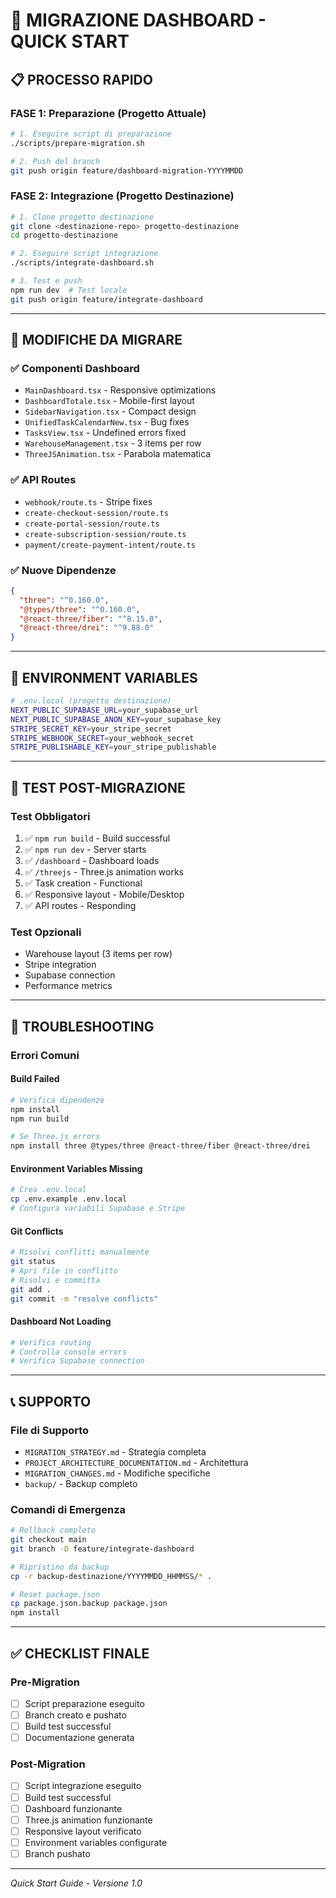 # 🚀 MIGRAZIONE DASHBOARD - QUICK START

## 📋 PROCESSO RAPIDO

### **FASE 1: Preparazione (Progetto Attuale)**
```bash
# 1. Eseguire script di preparazione
./scripts/prepare-migration.sh

# 2. Push del branch
git push origin feature/dashboard-migration-YYYYMMDD
```

### **FASE 2: Integrazione (Progetto Destinazione)**
```bash
# 1. Clone progetto destinazione
git clone <destinazione-repo> progetto-destinazione
cd progetto-destinazione

# 2. Eseguire script integrazione
./scripts/integrate-dashboard.sh

# 3. Test e push
npm run dev  # Test locale
git push origin feature/integrate-dashboard
```

---

## 🎯 MODIFICHE DA MIGRARE

### **✅ Componenti Dashboard**
- `MainDashboard.tsx` - Responsive optimizations
- `DashboardTotale.tsx` - Mobile-first layout
- `SidebarNavigation.tsx` - Compact design
- `UnifiedTaskCalendarNew.tsx` - Bug fixes
- `TasksView.tsx` - Undefined errors fixed
- `WarehouseManagement.tsx` - 3 items per row
- `ThreeJSAnimation.tsx` - Parabola matematica

### **✅ API Routes**
- `webhook/route.ts` - Stripe fixes
- `create-checkout-session/route.ts`
- `create-portal-session/route.ts`
- `create-subscription-session/route.ts`
- `payment/create-payment-intent/route.ts`

### **✅ Nuove Dipendenze**
```json
{
  "three": "^0.160.0",
  "@types/three": "^0.160.0",
  "@react-three/fiber": "^8.15.0",
  "@react-three/drei": "^9.88.0"
}
```

---

## 🔧 ENVIRONMENT VARIABLES

```bash
# .env.local (progetto destinazione)
NEXT_PUBLIC_SUPABASE_URL=your_supabase_url
NEXT_PUBLIC_SUPABASE_ANON_KEY=your_supabase_key
STRIPE_SECRET_KEY=your_stripe_secret
STRIPE_WEBHOOK_SECRET=your_webhook_secret
STRIPE_PUBLISHABLE_KEY=your_stripe_publishable
```

---

## 🧪 TEST POST-MIGRAZIONE

### **Test Obbligatori**
1. ✅ `npm run build` - Build successful
2. ✅ `npm run dev` - Server starts
3. ✅ `/dashboard` - Dashboard loads
4. ✅ `/threejs` - Three.js animation works
5. ✅ Task creation - Functional
6. ✅ Responsive layout - Mobile/Desktop
7. ✅ API routes - Responding

### **Test Opzionali**
- Warehouse layout (3 items per row)
- Stripe integration
- Supabase connection
- Performance metrics

---

## 🚨 TROUBLESHOOTING

### **Errori Comuni**

#### **Build Failed**
```bash
# Verifica dipendenze
npm install
npm run build

# Se Three.js errors
npm install three @types/three @react-three/fiber @react-three/drei
```

#### **Environment Variables Missing**
```bash
# Crea .env.local
cp .env.example .env.local
# Configura variabili Supabase e Stripe
```

#### **Git Conflicts**
```bash
# Risolvi conflitti manualmente
git status
# Apri file in conflitto
# Risolvi e committa
git add .
git commit -m "resolve conflicts"
```

#### **Dashboard Not Loading**
```bash
# Verifica routing
# Controlla console errors
# Verifica Supabase connection
```

---

## 📞 SUPPORTO

### **File di Supporto**
- `MIGRATION_STRATEGY.md` - Strategia completa
- `PROJECT_ARCHITECTURE_DOCUMENTATION.md` - Architettura
- `MIGRATION_CHANGES.md` - Modifiche specifiche
- `backup/` - Backup completo

### **Comandi di Emergenza**
```bash
# Rollback completo
git checkout main
git branch -D feature/integrate-dashboard

# Ripristino da backup
cp -r backup-destinazione/YYYYMMDD_HHMMSS/* .

# Reset package.json
cp package.json.backup package.json
npm install
```

---

## ✅ CHECKLIST FINALE

### **Pre-Migration**
- [ ] Script preparazione eseguito
- [ ] Branch creato e pushato
- [ ] Build test successful
- [ ] Documentazione generata

### **Post-Migration**
- [ ] Script integrazione eseguito
- [ ] Build test successful
- [ ] Dashboard funzionante
- [ ] Three.js animation funzionante
- [ ] Responsive layout verificato
- [ ] Environment variables configurate
- [ ] Branch pushato

---

*Quick Start Guide - Versione 1.0*
